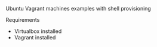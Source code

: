 Ubuntu Vagrant machines examples with shell provisioning

Requirements

- Virtualbox installed
- Vagrant installed


